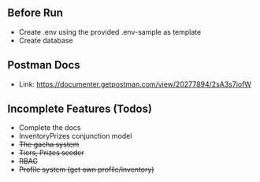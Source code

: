 ## Before Run
* Create .env using the provided .env-sample as template
* Create database

## Postman Docs
* Link: https://documenter.getpostman.com/view/20277894/2sA3s7iofW

## Incomplete Features (Todos)
* Complete the docs
* InventoryPrizes conjunction model
* ~~The gacha system~~
* ~~Tiers, Prizes seeder~~
* ~~RBAC~~
* ~~Profile system (get own profile/inventory)~~
